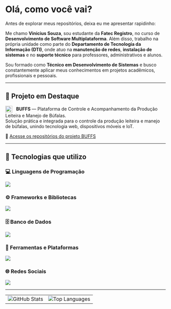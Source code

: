# Olá, como você vai?

Antes de explorar meus repositórios, deixa eu me apresentar rapidinho:

Me chamo **Vinicius Souza**, sou estudante da **Fatec Registro**, no curso de **Desenvolvimento de Software Multiplataforma**. Além disso, trabalho na própria unidade como parte do **Departamento de Tecnologia da Informação (DTI)**, onde atuo na **manutenção de redes**, **instalação de sistemas** e no **suporte técnico** para professores, administrativos e alunos.

Sou formado como **Técnico em Desenvolvimento de Sistemas** e busco constantemente aplicar meus conhecimentos em projetos acadêmicos, profissionais e pessoais.

---

## 🚀 Projeto em Destaque

<p>
  <img src="https://raw.githubusercontent.com/Tarikul-Islam-Anik/Animated-Fluent-Emojis/master/Emojis/Animals/Bison.png" alt="Bison" width="22" style="vertical-align:middle; margin-right: 8px;" />
  <strong>BUFFS</strong> — Plataforma de Controle e Acompanhamento da Produção Leiteira e Manejo de Búfalas.<br />
  Solução prática e integrada para o controle da produção leiteira e manejo de búfalas, unindo tecnologia web, dispositivos móveis e IoT.
</p>

🔗 [Acesse os repositórios do projeto BUFFS](https://github.com/orgs/CyberLiveStock/repositories)

---

## 🧠 Tecnologias que utilizo

### 💻 Linguagens de Programação
<a href="https://skillicons.dev">
  <img src="https://skillicons.dev/icons?i=html,css,js,ts,java,python,c,cs" />
</a>

### ⚙️ Frameworks e Bibliotecas
<a href="https://skillicons.dev">
  <img src="https://skillicons.dev/icons?i=nodejs,react,reactnative,express,bootstrap,arduino,wordpress" />
</a>

### 🗄️ Banco de Dados
<a href="https://skillicons.dev">
  <img src="https://skillicons.dev/icons?i=mongodb,mysql" />
</a>

### 🧰 Ferramentas e Plataformas
<a href="https://skillicons.dev">
  <img src="https://skillicons.dev/icons?i=vscode,git,github,docker,npm,latex" />
</a>

### 🌐 Redes Sociais
<a href="https://www.linkedin.com/in/vinisouza05/" target="_blank">
  <img src="https://skillicons.dev/icons?i=linkedin" />
</a>

---

<div align="center">

<table>
  <tr>
    <td><img src="https://github-readme-stats.vercel.app/api?username=V1niSouza&show_icons=true&theme=dark&hide_rank=true" alt="GitHub Stats" /></td>
    <td><img src="https://github-readme-stats.vercel.app/api/top-langs/?username=V1niSouza&layout=compact&langs_count=10&theme=dark" alt="Top Languages" /></td>
  </tr>
</table>

</div>
